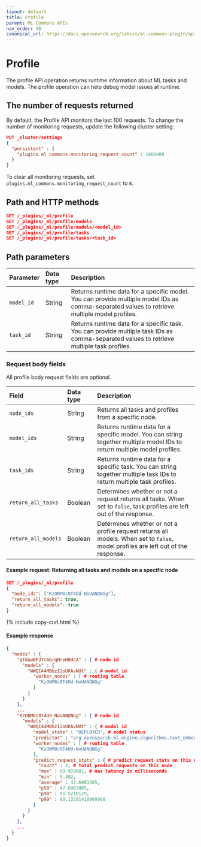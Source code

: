 ```yaml
---
layout: default
title: Profile
parent: ML Commons APIs
nav_order: 40
canonical_url: https://docs.opensearch.org/latest/ml-commons-plugin/api/profile/
---
```


# Profile

The profile API operation returns runtime information about ML tasks and models. The profile operation can help debug model issues at runtime. 

## The number of requests returned

By default, the Profile API monitors the last 100 requests. To change the number of monitoring requests, update the following cluster setting:

```json
PUT _cluster/settings
{
  "persistent" : {
    "plugins.ml_commons.monitoring_request_count" : 1000000 
  }
}
```

To clear all monitoring requests, set `plugins.ml_commons.monitoring_request_count` to `0`. 

## Path and HTTP methods

```json
GET /_plugins/_ml/profile
GET /_plugins/_ml/profile/models
GET /_plugins/_ml/profile/models/<model_id>
GET /_plugins/_ml/profile/tasks
GET /_plugins/_ml/profile/tasks/<task_id>
```

## Path parameters

Parameter | Data type | Description
:--- | :--- | :---
`model_id` | String | Returns runtime data for a specific model. You can provide multiple model IDs as comma-separated values to retrieve multiple model profiles.
`task_id`| String | Returns runtime data for a specific task. You can provide multiple task IDs as comma-separated values to retrieve multiple task profiles.

### Request body fields

All profile body request fields are optional.

Field | Data type | Description
:--- | :--- | :--- 
`node_ids` | String | Returns all tasks and profiles from a specific node. 
`model_ids` | String | Returns runtime data for a specific model. You can string together multiple model IDs to return multiple model profiles.
`task_ids` | String | Returns runtime data for a specific task. You can string together multiple task IDs to return multiple task profiles.
`return_all_tasks` | Boolean | Determines whether or not a request returns all tasks. When set to `false`, task profiles are left out of the response.
`return_all_models` | Boolean | Determines whether or not a profile request returns all models. When set to `false`, model profiles are left out of the response.

#### Example request: Returning all tasks and models on a specific node

```json
GET /_plugins/_ml/profile
{
  "node_ids": ["KzONM8c8T4Od-NoUANQNGg"],
  "return_all_tasks": true,
  "return_all_models": true
}
```
{% include copy-curl.html %}

#### Example response 

```json
{
  "nodes" : {
    "qTduw0FJTrmGrqMrxH0dcA" : { # node id
      "models" : {
        "WWQI44MBbzI2oUKAvNUt" : { # model id
          "worker_nodes" : [ # routing table
            "KzONM8c8T4Od-NoUANQNGg"
          ]
        }
      }
    },
    ...
    "KzONM8c8T4Od-NoUANQNGg" : { # node id
      "models" : {
        "WWQI44MBbzI2oUKAvNUt" : { # model id
          "model_state" : "DEPLOYED", # model status
          "predictor" : "org.opensearch.ml.engine.algorithms.text_embedding.TextEmbeddingModel@592814c9",
          "worker_nodes" : [ # routing table
            "KzONM8c8T4Od-NoUANQNGg"
          ],
          "predict_request_stats" : { # predict request stats on this node
            "count" : 2, # total predict requests on this node
            "max" : 89.978681, # max latency in milliseconds
            "min" : 5.402,
            "average" : 47.6903405,
            "p50" : 47.6903405,
            "p90" : 81.5210129,
            "p99" : 89.13291418999998
          }
        }
      }
    },
    ...
  }
}
```
